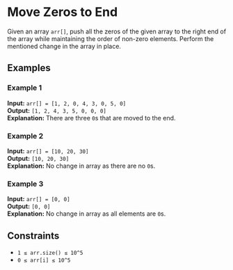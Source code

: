 # Move Zeros to End

Given an array `arr[]`, push all the zeros of the given array to the right end of the array while maintaining the order of non-zero elements. Perform the mentioned change in the array in place.

## Examples

### Example 1
**Input:** `arr[] = [1, 2, 0, 4, 3, 0, 5, 0]`  
**Output:** `[1, 2, 4, 3, 5, 0, 0, 0]`  
**Explanation:** There are three `0`s that are moved to the end.

### Example 2
**Input:** `arr[] = [10, 20, 30]`  
**Output:** `[10, 20, 30]`  
**Explanation:** No change in array as there are no `0`s.

### Example 3
**Input:** `arr[] = [0, 0]`  
**Output:** `[0, 0]`  
**Explanation:** No change in array as all elements are `0`s.

## Constraints
- `1 ≤ arr.size() ≤ 10^5`
- `0 ≤ arr[i] ≤ 10^5`


























